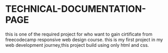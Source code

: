 # TECHNICAL-DOCUMENTATION-PAGE
this is one of the required project for who want to gain cirtificate from freecodecamp responsive web design course.
this is my first project in my web development journey,this project build using only html and css. 
